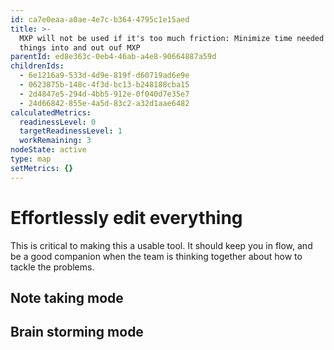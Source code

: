 ```yaml
---
id: ca7e0eaa-a0ae-4e7c-b364-4795c1e15aed
title: >-
  MXP will not be used if it's too much friction: Minimize time needed to get
  things into and out ouf MXP
parentId: ed8e363c-0eb4-46ab-a4e8-90664887a59d
childrenIds:
  - 6e1216a9-533d-4d9e-819f-d60719ad6e9e
  - 0623875b-148c-4f3d-bc13-b248188cba15
  - 2d4847e5-294d-4bb5-912e-0f040d7e35e7
  - 24d66842-855e-4a5d-83c2-a32d1aae6482
calculatedMetrics:
  readinessLevel: 0
  targetReadinessLevel: 1
  workRemaining: 3
nodeState: active
type: map
setMetrics: {}
---
```

# Effortlessly edit everything

This is critical to making this a usable tool. It should keep you in flow, and be a good companion when the team is thinking together about how to tackle the problems.

## Note taking mode

## Brain storming mode